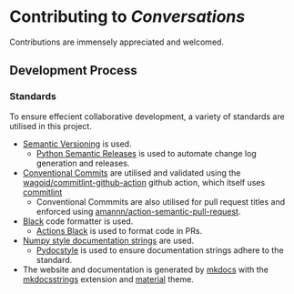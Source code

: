 # Contributing to _Conversations_

Contributions are immensely appreciated and welcomed.


## Development Process

### Standards

To ensure effecient collaborative development, a variety of standards are utilised in this project.

- [Semantic Versioning](https://semver.org) is used.
  - [Python Semantic Releases](https://github.com/python-semantic-release/python-semantic-release) is used to automate change log generation and releases.
- [Conventional Commits](https://www.conventionalcommits.org/) are utilised and validated using the [wagoid/commitlint-github-action](https://github.com/wagoid/commitlint-github-action) github action, which itself uses [commitlint](https://github.com/conventional-changelog/commitlint)
  - Conventional Commmits are also utilised for pull request titles and enforced using [amannn/action-semantic-pull-request](https://github.com/amannn/action-semantic-pull-request).
- [Black](https://github.com/psf/black) code formatter is used.
  - [Actions Black](https://github.com/rickstaa/action-black) is used to format code in PRs.
- [Numpy style documentation strings](https://numpydoc.readthedocs.io/en/latest/format.html) are used.
  - [Pydocstyle](http://www.pydocstyle.org/en/stable/) is used to ensure documentation strings adhere to the standard.
- The website and documentation is generated by [mkdocs](https://www.mkdocs.org) with the [mkdocsstrings](https://mkdocstrings.github.io) extension and [material](https://squidfunk.github.io/mkdocs-material/) theme.
